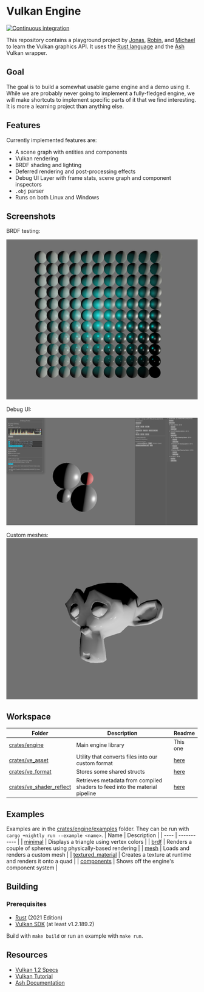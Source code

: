 # Vulkan Engine

[![Continuous integration](https://img.shields.io/github/actions/workflow/status/michidk/vulkan-engine/ci.yaml?label=CI&style=for-the-badge)](https://github.com/michidk/vulkan-engine/actions)

This repository contains a playground project by [Jonas](https://github.com/Shemnei), [Robin](https://github.com/Rob2309), and [Michael](https://github.com/michidk) to learn the Vulkan graphics API. It uses the [Rust language](https://www.rust-lang.org/) and the [Ash](https://github.com/MaikKlein/ash) Vulkan wrapper.

## Goal

The goal is to build a somewhat usable game engine and a demo using it. While we are probably never going to implement a fully-fledged engine, we will make shortcuts to implement specific parts of it that we find interesting. It is more a learning project than anything else.

## Features

Currently implemented features are:

- A scene graph with entities and components
- Vulkan rendering
- BRDF shading and lighting
- Deferred rendering and post-processing effects
- Debug UI Layer with frame stats, scene graph and component inspectors
- `.obj` parser
- Runs on both Linux and Windows

## Screenshots

BRDF testing:

![brdf testing](/.github/images/examples/brdf.png)

Debug UI:

![debug ui](/.github/images/examples/debug-ui.png)

Custom meshes:
![custom meshes](/.github/images/examples/suzanne.png)

## Workspace

| Folder | Description | Readme |
| ---- | ----------- | - |
| [crates/engine](/crates/engine) | Main engine library | This one |
| [crates/ve_asset](/crates/ve_asset) | Utility that converts files into our custom format | [here](./crates/ve_asset/README.md) |
| [crates/ve_format](/crates/ve_format) | Stores some shared structs | [here](./crates/ve_format/README.md) |
| [crates/ve_shader_reflect](/crates/ve_shader_reflect) | Retrieves metadata from compiled shaders to feed into the material pipeline | [here](/crates/ve_shader_reflect/README.md) |


## Examples

Examples are in the [crates/engine/examples](crates/engine/examples) folder. They can be run with `cargo +nightly run --example <name>`.
| Name | Description |
| ---- | ----------- |
| [minimal](/crates/engine/examples/minimal/) | Displays a triangle using vertex colors |
| [brdf](/crates/engine/examples/brdf/) | Renders a couple of spheres using physically-based rendering |
| [mesh](/crates/engine/examples/mesh/) | Loads and renders a custom mesh |
| [textured_material](/crates/engine/examples/textured_material/) | Creates a texture at runtime and renders it onto a quad |
| [components](/crates/engine/examples/components/) | Shows off the engine's component system |

## Building

### Prerequisites

- [Rust](https://www.rust-lang.org/) (2021 Edition)
- [Vulkan SDK](https://www.lunarg.com/vulkan-sdk/) (at least v1.2.189.2)

Build with `make build` or run an example with `make run`.

## Resources

- [Vulkan 1.2 Specs](https://www.khronos.org/registry/vulkan/specs/1.2-khr-extensions/html/index.html)
- [Vulkan Tutorial](https://vulkan-tutorial.com/Introduction)
- [Ash Documentation](https://docs.rs/ash/0.33.3/ash/)
